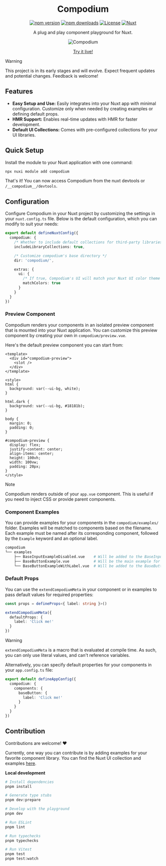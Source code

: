 <div align="center">
  
# Compodium

[![npm version][npm-version-src]][npm-version-href]
[![npm downloads][npm-downloads-src]][npm-downloads-href]
[![License][license-src]][license-href]
[![Nuxt][nuxt-src]][nuxt-href]

A plug and play component playground for Nuxt.

<picture>
  <source media="(prefers-color-scheme: dark)" srcset="https://github.com/user-attachments/assets/7e354f8f-72cb-43ee-bbc3-857bb665e841">
  <source media="(prefers-color-scheme: light)" srcset="https://github.com/user-attachments/assets/e743a4c6-4845-4320-9cef-437e3890f05b">
  <img alt="Compodium" src="https://github.com/user-attachments/assets/e743a4c6-4845-4320-9cef-437e3890f05b">
</picture>


[Try it live!](https://codesandbox.io/p/devbox/compodium-jkxt32)
</div>

> [!WARNING]
> This project is in its early stages and will evolve. Expect frequent updates and potential changes. Feedback is welcome!

## Features

- **Easy Setup and Use:** Easily integrates into your Nuxt app with minimal configuration. Customize only when needed by creating examples or defining default props.
- **HMR Support:** Enables real-time updates with HMR for faster development.
- **Default UI Collections:** Comes with pre-configured collections for your UI libraries.

## Quick Setup

Install the module to your Nuxt application with one command:

```bash
npx nuxi module add compodium
```

That's it! You can now access Compodium from the nuxt devtools or `/__compodium__/devtools`.

## Configuration

Configure Compodium in your Nuxt project by customizing the settings in your `nuxt.config.ts` file. Below is the default configuration, which you can modify to suit your needs:

```ts
export default defineNuxtConfig({
  compodium: {
    /* Whether to include default collections for third-party libraries. */
    includeLibraryCollections: true,

    /* Customize compodium's base directory */
    dir: 'compodium/',

    extras: {
      ui: {
        /* If true, Compodium's UI will match your Nuxt UI color theme */
        matchColors: true
      }
    }
  }
})
```

### Preview Component

Compodium renders your components in an isolated preview component that is mounted into your Nuxt application. You can customize this preview component by creating your own in `compodium/preview.vue`.

Here's the default preview component you can start from:

```vue
<template>
  <div id="compodium-preview">
    <slot />
  </div>
</template>

<style>
html {
  background: var(--ui-bg, white);
}

html.dark {
  background: var(--ui-bg, #18181b);
}

body {
  margin: 0;
  padding: 0;
}

#compodium-preview {
  display: flex;
  justify-content: center;
  align-items: center;
  height: 100vh;
  width: 100vw;
  padding: 20px;
}
</style>
```

> [!NOTE]
> Compodium renders outside of your `app.vue` component. This is useful if you need to inject CSS or provide parent components.

### Component Examples

You can provide examples for your components in the `compodium/examples/` folder. Examples will be matched to components based on the filename. Each example must be named after its corresponding component, followed by the `Example` keyword and an optional label.

```bash
compodium
└── examples
    ├── BaseInputExampleDisabled.vue    # Will be added to the BaseInput component.
    ├── BaseButtonExample.vue           # Will be the main example for the BaseButton component.
    └── BaseButtonExampleWithLabel.vue  # Will be added to the BaseButton component.
```

### Default Props

You can use the `extendCompodiumMeta` in your component or in examples to pass default values for required properties:
```ts
const props = defineProps<{ label: string }>()

extendCompodiumMeta({
  defaultProps: {
    label: 'Click me!'
  }
})
```
> [!WARNING]
> `extendCompodiumMeta` is a macro that is evaluated at compile time. As such, you can only use literal values, and can't reference variables.

Alternatively, you can specify default properties for your components in your `app.config.ts` file:

```ts
export default defineAppConfig({
  compodium: {
    components: {
      baseButton: {
        label: 'Click me!'
      }
    }
  }
})
```

## Contribution
Contributions are welcome! ♥️

Currently, one way you can contribute is by adding examples for your favorite component library. You can find the Nuxt UI collection and examples [here](https://github.com/romhml/compodium/tree/main/src/runtime/libs).

**Local development**

```bash
# Install dependencies
pnpm install

# Generate type stubs
pnpm dev:prepare

# Develop with the playground
pnpm dev

# Run ESLint
pnpm lint

# Run typechecks 
pnpm typechecks 

# Run Vitest
pnpm test
pnpm test:watch
```


<!-- Badges -->
[npm-version-src]: https://img.shields.io/npm/v/compodium/latest.svg?style=flat&colorA=020420&colorB=00DC82
[npm-version-href]: https://npmjs.com/package/compodium

[npm-downloads-src]: https://img.shields.io/npm/dm/compodium.svg?style=flat&colorA=020420&colorB=00DC82
[npm-downloads-href]: https://npm.chart.dev/compodium

[license-src]: https://img.shields.io/npm/l/compodium.svg?style=flat&colorA=020420&colorB=00DC82
[license-href]: https://npmjs.com/package/compodium

[nuxt-src]: https://img.shields.io/badge/Nuxt-020420?logo=nuxt.js
[nuxt-href]: https://nuxt.com
